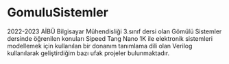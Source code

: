 # GomuluSistemler

2022-2023 AİBÜ Bilgisayar Mühendisliği 3.sınıf dersi olan Gömülü Sistemler dersinde öğrenilen konuları Sipeed Tang Nano 1K ile elektronik sistemleri modellemek için kullanılan bir donanım tanımlama dili olan Verilog kullanılarak geliştirdiğim bazı ufak projeler bulunmaktadır.
